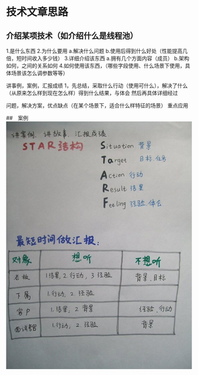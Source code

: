 # 技术文章思路

## 介绍某项技术（如介绍什么是线程池）
1.是什么东西
2.为什么要用
 a.解决什么问题 
 b.使用后得到什么好处（性能提高几倍，短时间收入多少钱）
3.详细介绍该东西
 a.拥有几个方面内容（成员）
 b.架构如何，之间的关系如何
4.如何使用该东西，（哪些字段使用、什么场景下使用，具体场景该怎么调参数等等）


讲事例，案例，汇报成绩
1，先总结，采取什么行动（使用可什么），解决了什么（从原来怎么样到现在怎么样）得到什么结果，与体会 然后再具体详细经过

问题，解决方案，优点缺点（在某个场景下，适合什么样特征的场景）
重点应用


##　案例
![](/assets/图片1.png)